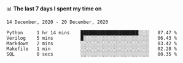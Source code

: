 <!--
### Hi there 👋

- 🤔 I was learning formal verification with Coq formally, but want to **build things** now.
- 😬 I am broadly interested in **computer systems** and **programming languages** (just a beginner 🥺).
- 🤩 (I hope I can) code for fun!

<img src="https://github-readme-stats.vercel.app/api?username=xxchan&show_icons=true&icon_color=0366d6&text_color=24292e&bg_color=ffffff&hide_title=true" />

---
-->


📊 **The last 7 days I spent my time on** 

<!--START_SECTION:waka-->
```text
14 December, 2020 - 20 December, 2020

Python     1 hr 14 mins    █████████████████████░░░░   87.47 % 
Verilog    5 mins          █░░░░░░░░░░░░░░░░░░░░░░░░   06.43 % 
Markdown   2 mins          ░░░░░░░░░░░░░░░░░░░░░░░░░   03.42 % 
Makefile   1 min           ░░░░░░░░░░░░░░░░░░░░░░░░░   02.28 % 
SQL        0 secs          ░░░░░░░░░░░░░░░░░░░░░░░░░   00.35 %
```
<!--END_SECTION:waka-->

<!--
**xxchan/xxchan** is a ✨ _special_ ✨ repository because its `README.md` (this file) appears on your GitHub profile.

Here are some ideas to get you started:

- 🔭 I’m currently working on ...
- 🌱 I’m currently learning ...
- 👯 I’m looking to collaborate on ...
- 🤔 I’m looking for help with ...
- 💬 Ask me about ...
- 📫 How to reach me: ...
- 😄 Pronouns: ...
- ⚡ Fun fact: ...
-->
